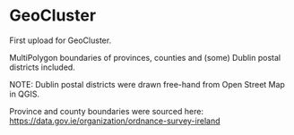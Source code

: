 # GeoCluster

First upload for GeoCluster.

MultiPolygon boundaries of provinces, counties and (some) Dublin postal districts included.

NOTE: Dublin postal districts were drawn free-hand from Open Street Map in QGIS.

Province and county boundaries were sourced here: https://data.gov.ie/organization/ordnance-survey-ireland
